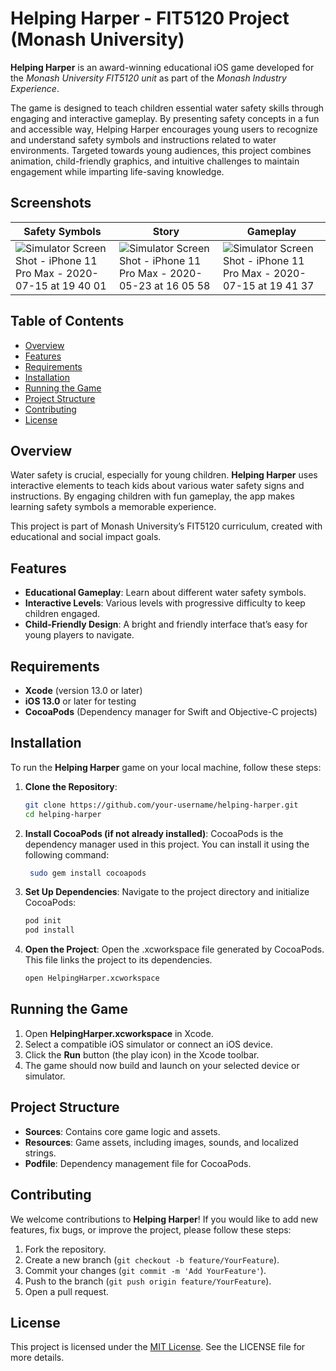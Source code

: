 # Helping Harper - FIT5120 Project (Monash University)

**Helping Harper** is an award-winning educational iOS game developed for the *Monash University FIT5120 unit* as part of the *Monash Industry Experience*.

The game is designed to teach children essential water safety skills through engaging and interactive gameplay. By presenting safety concepts in a fun and accessible way, Helping Harper encourages young users to recognize and understand safety symbols and instructions related to water environments. Targeted towards young audiences, this project combines animation, child-friendly graphics, and intuitive challenges to maintain engagement while imparting life-saving knowledge.

## Screenshots
| Safety Symbols                    | Story                  | Gameplay                  |
|-----------------------------------|---------------------------------|---------------------------------|
| ![Simulator Screen Shot - iPhone 11 Pro Max - 2020-07-15 at 19 40 01](https://github.com/user-attachments/assets/1e58d1e9-d744-4e15-ad85-5966a2ec7b4e) | ![Simulator Screen Shot - iPhone 11 Pro Max - 2020-05-23 at 16 05 58](https://github.com/user-attachments/assets/83965b1a-70de-4469-85b6-53b415acd635) | ![Simulator Screen Shot - iPhone 11 Pro Max - 2020-07-15 at 19 41 37](https://github.com/user-attachments/assets/5ce05fbc-ac47-4921-b716-1e9a38d6795f) |



## Table of Contents

- [Overview](#overview)
- [Features](#features)
- [Requirements](#requirements)
- [Installation](#installation)
- [Running the Game](#running-the-game)
- [Project Structure](#project-structure)
- [Contributing](#contributing)
- [License](#license)

## Overview

Water safety is crucial, especially for young children. **Helping Harper** uses interactive elements to teach kids about various water safety signs and instructions. By engaging children with fun gameplay, the app makes learning safety symbols a memorable experience.

This project is part of Monash University’s FIT5120 curriculum, created with educational and social impact goals.

## Features

- **Educational Gameplay**: Learn about different water safety symbols.
- **Interactive Levels**: Various levels with progressive difficulty to keep children engaged.
- **Child-Friendly Design**: A bright and friendly interface that’s easy for young players to navigate.

## Requirements

- **Xcode** (version 13.0 or later)
- **iOS 13.0** or later for testing
- **CocoaPods** (Dependency manager for Swift and Objective-C projects)

## Installation

To run the **Helping Harper** game on your local machine, follow these steps:

1. **Clone the Repository**:
   ```bash
   git clone https://github.com/your-username/helping-harper.git
   cd helping-harper

2. **Install CocoaPods (if not already installed)**:
   CocoaPods is the dependency manager used in this project. You can install it using the following command:
   ```bash
    sudo gem install cocoapods
3. **Set Up Dependencies**:
   Navigate to the project directory and initialize CocoaPods:
   ```bash
   pod init
   pod install
4. **Open the Project**:
   Open the .xcworkspace file generated by CocoaPods. This file links the project to its dependencies.
   ```bash
   open HelpingHarper.xcworkspace

## Running the Game

1. Open **HelpingHarper.xcworkspace** in Xcode.
2. Select a compatible iOS simulator or connect an iOS device.
3. Click the **Run** button (the play icon) in the Xcode toolbar.
4. The game should now build and launch on your selected device or simulator.

## Project Structure

- **Sources**: Contains core game logic and assets.
- **Resources**: Game assets, including images, sounds, and localized strings.
- **Podfile**: Dependency management file for CocoaPods.

## Contributing

We welcome contributions to **Helping Harper**! If you would like to add new features, fix bugs, or improve the project, please follow these steps:

1. Fork the repository.
2. Create a new branch (`git checkout -b feature/YourFeature`).
3. Commit your changes (`git commit -m 'Add YourFeature'`).
4. Push to the branch (`git push origin feature/YourFeature`).
5. Open a pull request.

## License

This project is licensed under the [MIT License](LICENSE). See the LICENSE file for more details.   
